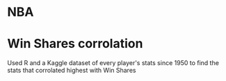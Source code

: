 # NBA

# Win Shares corrolation
Used R and a Kaggle dataset of every player's stats since 1950 to find the stats that corrolated highest with Win Shares
